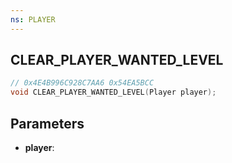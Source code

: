 ```yaml
---
ns: PLAYER
---
```

## CLEAR_PLAYER_WANTED_LEVEL

```c
// 0x4E4B996C928C7AA6 0x54EA5BCC
void CLEAR_PLAYER_WANTED_LEVEL(Player player);
```

## Parameters
* **player**:
